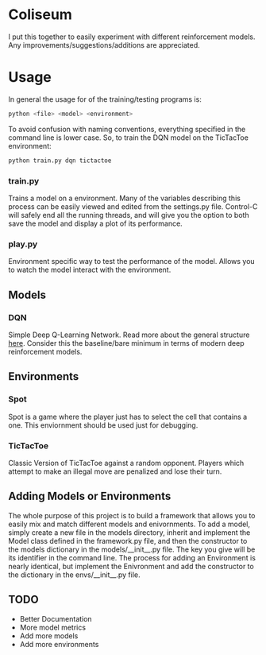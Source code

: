 # Coliseum

I put this together to easily experiment with different reinforcement models. Any improvements/suggestions/additions are appreciated.

# Usage
In general the usage for of the training/testing programs is: 

```bash
python <file> <model> <environment>
```

To avoid confusion with naming conventions, everything specified in the command line is lower case. So, to train the DQN model on the TicTacToe environment:

```bash
python train.py dqn tictactoe
```

### train.py
Trains a model on a environment. Many of the variables describing this process can be easily viewed and edited from the settings.py file. Control-C will safely end all the running threads, and will give you the option to both save the model and display a plot of its performance. 

### play.py
Environment specific way to test the performance of the model. Allows you to watch the model interact with the environment.

## Models
### DQN
Simple Deep Q-Learning Network. Read more about the general structure [here](https://storage.googleapis.com/deepmind-media/dqn/DQNNaturePaper.pdf). Consider this the baseline/bare minimum in terms of modern deep reinforcement models.

## Environments
### Spot
Spot is a game where the player just has to select the cell that contains a one. This enviornment should be used just for debugging.

### TicTacToe
Classic Version of TicTacToe against a random opponent. Players which attempt to make an illegal move are penalized and lose their turn.

## Adding Models or Environments
The whole purpose of this project is to build a framework that allows you to easily mix and match different models and enivornments. To add a model, simply create a new file in the models directory, inherit and implement the Model class defined in the framework.py file, and then the constructor to the models dictionary in the models/\_\_init\_\_.py file. The key you give will be its identifier in the command line. The process for adding an Environment is nearly identical, but implement the Enivronment and add the constructor to the dictionary in the envs/\_\_init\_\_.py file.

## TODO
- Better Documentation
- More model metrics
- Add more models
- Add more environments
